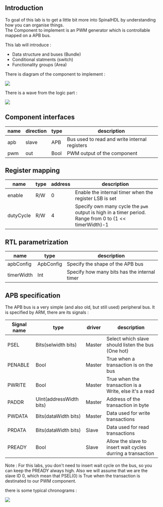 ## Introduction
To goal of this lab is to get a little bit more into SpinalHDL by understanding how you can organise things.<br>
The Component to implement is an PWM generator which is controllable mapped on a APB bus.

This lab will introduce :
- Data structure and  buses (Bundle)
- Conditional statments (switch)
- Functionality groups (Area)

There is diagram of the component to implement : 

![](assets/sch.png)

There is a wave from the logic part : 

![](assets/wave.png)

## Component interfaces

| name | direction | type | description |
| ------ | ----------- | ------ | ------ |
| apb | slave | APB | Bus used to read and write internal registers |
| pwm | out | Bool | PWM output of the component |

## Register mapping

| name | type | address |  description |
| ------ | ------ | ----------- | ------ |
| enable | R/W | 0 | Enable the internal timer when the register LSB is set |
| dutyCycle | R/W | 4 | Specify own many cycle the `pwm` output is high in a timer period. <br> Range from 0 to (1 << timerWidth)-1 |

## RTL parametrization

| name | type | description |
| ------ | ----------- | ------ |
| apbConfig | ApbConfig | Specify the shape of the APB bus |
| timerWidth | Int | Specify how many bits has the internal timer |


## APB specification
The APB bus is a very simple (and also old, but still used) peripheral bus. It is specified by ARM, there are its signals :  

| Signal name | type |  driver | description |
| ------ | ----------- | ------ | ------ |
| PSEL | Bits(selwidth bits) | Master | Select which slave should listen the bus (One hot) |
| PENABLE | Bool | Master | True when a transaction is on the bus |
| PWRITE | Bool | Master | True when the transaction is a Write, else it's a read |
| PADDR | UInt(addressWidth bits) | Master | Address of the transaction in byte |
| PWDATA |  Bits(dataWidth bits)  | Master | Data used for write transactions |
| PRDATA |  Bits(dataWidth bits)  | Slave | Data used for read transactions |
| PREADY | Bool | Slave | Allow the slave to insert wait cycles durring a transaction |


Note : For this labs, you don't need to insert wait cycle on the bus, so you can keep the PREADY always high. Also we will assume that we are the slave ID 0, which mean that PSEL(0) is True when the transaction is destinated to our PWM component.


there is some typical chronograms : 

![](assets/wave.svg)
 